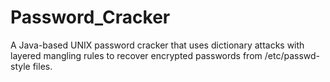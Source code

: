 # Password_Cracker
A Java-based UNIX password cracker that uses dictionary attacks with layered mangling rules to recover encrypted passwords from /etc/passwd-style files.
